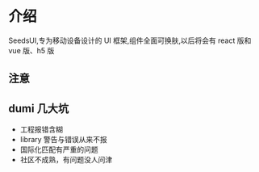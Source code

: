 # 介绍

SeedsUI,专为移动设备设计的 UI 框架,组件全面可换肤,以后将会有 react 版和 vue 版、h5 版

## 注意



## dumi 几大坑

- 工程报错含糊
- library 警告与错误从来不报
- 国际化匹配有严重的问题
- 社区不成熟，有问题没人问津
